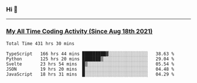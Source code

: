 ### Hi 🙂

---

### <a href="https://wakatime.com/@Eroxl">My All Time Coding Activity (Since Aug 18th 2021)</a>
<!--START_SECTION:waka-all-->
```text
Total Time 431 hrs 30 mins

TypeScript   166 hrs 44 mins █████████▓░░░░░░░░░░░░░░░   38.63 % 
Python       125 hrs 20 mins ███████▒░░░░░░░░░░░░░░░░░   29.04 % 
Svelte       23 hrs 54 mins  █▒░░░░░░░░░░░░░░░░░░░░░░░   05.54 % 
JSON         19 hrs 20 mins  █░░░░░░░░░░░░░░░░░░░░░░░░   04.48 % 
JavaScript   18 hrs 31 mins  █░░░░░░░░░░░░░░░░░░░░░░░░   04.29 % 
```
<!--END_SECTION:waka-all-->
